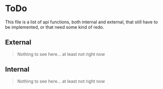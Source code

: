 # ToDo
This file is a list of api functions, both internal and external, that still have to be implemented, or that need some kind of redo.

## External
> Nothing to see here... at least not right now

## Internal
> Nothing to see here... at least not right now